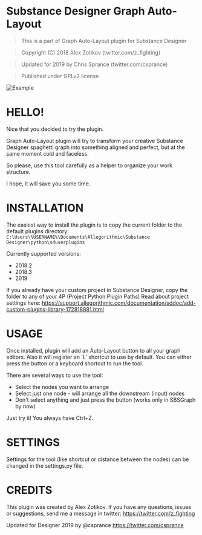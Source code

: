 # Substance Designer Graph Auto-Layout
> This is a part of Graph Auto-Layout plugin for Substance Designer

> Copyright (C) 2018 Alex Zotikov (twitter.com/z_fighting)

> Updated for 2019 by Chris Sprance (twitter.com/csprance)

> Published under GPLv2 license

![Example](https://csprance.com/shots/2019-12-27_e24433b4-a471-46ba-b517-49674742212a.gif)
# HELLO!

Nice that you decided to try the plugin.

Graph Auto-Layout plugin will try to transform your creative Substance Designer spaghetti graph
into something aligned and perfect, but at the same moment cold and faceless.

So please, use this tool carefully as a helper to organize your work structure.

I hope, it will save you some time.


# INSTALLATION

The easiest way to install the plugin is to copy the current folder to 
the default plugins directory:
`C:\Users\%USERNAME%\Documents\Allegorithmic\Substance Designer\python\sduserplugins`

Currently supported versions:
* 2018.2
* 2018.3
* 2019

If you already have your custom project in Substance Designer, copy the folder to 
any of your 4P (Project Python Plugin Paths)
Read about project settings here: 
https://support.allegorithmic.com/documentation/sddoc/add-custom-plugins-library-172818881.html


# USAGE

Once installed, plugin will add an Auto-Layout button to all your graph editors.
Also it will register an 'L' shortcut to use by default.
You can either press the button or a keyboard shortcut to run the tool.

There are several ways to use the tool:
* Select the nodes you want to arrange
* Select just one node - will arrange all the downstream (input) nodes
* Don't select anything and just press the button (works only in SBSGraph by now)

Just try it! You always have Ctrl+Z.


# SETTINGS

Settings for the tool (like shortcut or distance between the nodes) can be changed
in the settings.py file.


# CREDITS

This plugin was created by Alex Zotikov.
If you have any questions, issues or suggestions, send me a message in twitter:
https://twitter.com/z_fighting

Updated for Designer 2019 by @csprance
https://twitter.com/csprance
